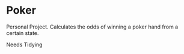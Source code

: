 # Poker
Personal Project.
Calculates the odds of winning a poker hand from a certain state.

Needs Tidying

